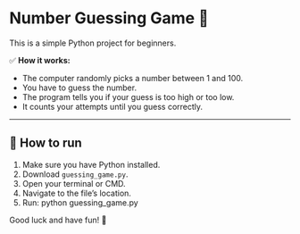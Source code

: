# Number Guessing Game 🎲

This is a simple Python project for beginners.

✅ **How it works:**
- The computer randomly picks a number between 1 and 100.
- You have to guess the number.
- The program tells you if your guess is too high or too low.
- It counts your attempts until you guess correctly.

---

## 📌 How to run

1. Make sure you have Python installed.
2. Download `guessing_game.py`.
3. Open your terminal or CMD.
4. Navigate to the file’s location.
5. Run:
python guessing_game.py


Good luck and have fun! 🎉
